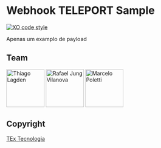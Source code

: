 # Webhook TELEPORT Sample 

[![XO code style][xo-img]][xo]

[xo-img]:        https://img.shields.io/badge/code_style-XO-5ed9c7.svg
[xo]:            https://github.com/sindresorhus/xo

Apenas um examplo de payload


## Team

[<img src="https://avatars.githubusercontent.com/u/130963?s=390" alt="Thiago Lagden" width="100">](http://lagden.in) 
[<img src="https://avatars.githubusercontent.com/u/16941680?s=390" alt="Rafael Jung Vilanova" width="100">](https://github.com/rafajv)
[<img src="https://avatars.githubusercontent.com/u/16021345?s=390" alt="Marcelo Poletti" width="100">](https://github.com/PolettiTex)


## Copyright

[TEx Tecnologia](https://www.textecnologia.com.br/)
